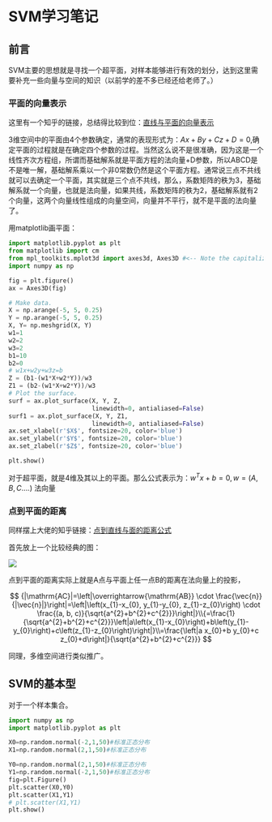 # SVM学习笔记

## 前言

SVM主要的思想就是寻找一个超平面，对样本能够进行有效的划分，达到这里需要补充一些向量与空间的知识（以前学的差不多已经还给老师了。）

### 平面的向量表示

这里有一个知乎的链接，总结得比较到位：[直线与平面的向量表示](https://zhuanlan.zhihu.com/p/73397884)

3维空间中的平面由4个参数确定，通常的表现形式为：$Ax+By+Cz+D=0$,确定平面的过程就是在确定四个参数的过程。当然这么说不是很准确，因为这是一个线性齐次方程组，所谓而基础解系就是平面方程的法向量+D参数，所以ABCD是不是唯一解，基础解系乘以一个非0常数仍然是这个平面方程。通常说三点不共线就可以去确定一个平面，其实就是三个点不共线，那么，系数矩阵的秩为3，基础解系就一个向量，也就是法向量，如果共线，系数矩阵的秩为2，基础解系就有2个向量，这两个向量线性组成的向量空间，向量并不平行，就不是平面的法向量了。

用matplotlib画平面：

```python
import matplotlib.pyplot as plt
from matplotlib import cm
from mpl_toolkits.mplot3d import axes3d, Axes3D #<-- Note the capitalization!
import numpy as np

fig = plt.figure()
ax = Axes3D(fig)

# Make data.
X = np.arange(-5, 5, 0.25)
Y = np.arange(-5, 5, 0.25)
X, Y= np.meshgrid(X, Y)
w1=1
w2=2
w3=2
b1=10
b2=0
# w1x+w2y+w3z=b
Z = (b1-(w1*X+w2*Y))/w3
Z1 = (b2-(w1*X+w2*Y))/w3
# Plot the surface.
surf = ax.plot_surface(X, Y, Z,
                       linewidth=0, antialiased=False)
surf1 = ax.plot_surface(X, Y, Z1,
                       linewidth=0, antialiased=False)
ax.set_xlabel(r'$X$', fontsize=20, color='blue')
ax.set_ylabel(r'$Y$', fontsize=20, color='blue')
ax.set_zlabel(r'$Z$', fontsize=20, color='blue')

plt.show()
```

对于超平面，就是4维及其以上的平面。那么公式表示为：$w^{T} x+b=0, w=(A, B, C \ldots .)$ 法向量



### 点到平面的距离

同样摆上大佬的知乎链接：[点到直线与面的距离公式](https://zhuanlan.zhihu.com/p/63499708)

首先放上一个比较经典的图：

![](https://pic1.zhimg.com/80/v2-00a47c670dc37811f1c9d0f9df764e14_720w.jpg)

点到平面的距离实际上就是A点与平面上任一点B的距离在法向量上的投影，



$$
{|\mathrm{AC}|=\left|\overrightarrow{\mathrm{AB}} \cdot \frac{\vec{n}}{|\vec{n}|}\right|=\left|\left(x_{1}-x_{0}, y_{1}-y_{0}, z_{1}-z_{0}\right) \cdot \frac{(a, b, c)}{\sqrt{a^{2}+b^{2}+c^{2}}}\right|}\\{=\frac{1}{\sqrt{a^{2}+b^{2}+c^{2}}}\left|a\left(x_{1}-x_{0}\right)+b\left(y_{1}-y_{0}\right)+c\left(z_{1}-z_{0}\right)\right|}\\=\frac{\left|a x_{0}+b y_{0}+c z_{0}+d\right|}{\sqrt{a^{2}+b^{2}+c^{2}}}
$$

同理，多维空间进行类似推广。

## SVM的基本型

对于一个样本集合。

```python
import numpy as np
import matplotlib.pyplot as plt

X0=np.random.normal(-2,1,50)#标准正态分布
X1=np.random.normal(2,1,50)#标准正态分布

Y0=np.random.normal(2,1,50)#标准正态分布
Y1=np.random.normal(-2,1,50)#标准正态分布
fig=plt.Figure()
plt.scatter(X0,Y0)
plt.scatter(X1,Y1)
# plt.scatter(X1,Y1)
plt.show()
```

